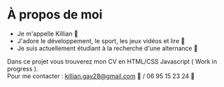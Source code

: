 # À propos de moi 

- Je m'appelle Killian 👋    
- J'adore le développement, le sport, les jeux vidéos et lire 🤩   
- Je suis actuellement étudiant à la recherche d'une alternance 🧠    
  
Dans ce projet vous trouverez mon CV en HTML/CSS Javascript ( Work in progress ).   
Pour me contacter : killian.gay28@gmail.com 📧 / 06 95 15 23 24 📱
